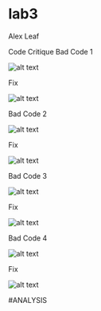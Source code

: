 lab3
====


Alex Leaf


Code Critique
Bad Code 1

![alt text](http://i59.tinypic.com/mcvoci.png)

Fix

![alt text](http://i58.tinypic.com/13za2dw.png)

Bad Code 2

![alt text](http://i60.tinypic.com/4vh4xh.png)

Fix

![alt text](http://i60.tinypic.com/ojgm68.png)

Bad Code 3

![alt text](http://i60.tinypic.com/qqs74z.png)

Fix

![alt text](http://i58.tinypic.com/33xzv9x.png)

Bad Code 4

![alt text](http://i62.tinypic.com/xq01s9.png)

Fix

![alt text](http://i57.tinypic.com/6hkbnq.png)







#ANALYSIS
